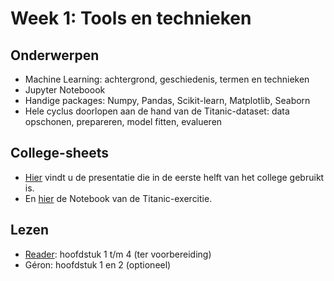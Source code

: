 # Week 1: Tools en technieken

## Onderwerpen

* Machine Learning: achtergrond, geschiedenis, termen en technieken
* Jupyter Noteboook
* Handige packages: Numpy, Pandas, Scikit-learn, Matplotlib, Seaborn
* Hele cyclus doorlopen aan de hand van de Titanic-dataset: data opschonen, prepareren, model fitten, evalueren

## College-sheets

* [Hier](../files/1.methoden-technieken.pptx) vindt u de presentatie die in de eerste helft van het college gebruikt is.
* En [hier](https://github.com/hanze-hbo-ict/Machine-Learning/blob/master/Notebooks/Titanic%20(live%20coding%20HC%20week%201).ipynb) de Notebook van de Titanic-exercitie.

## Lezen

* [Reader](../files/Reader%20Machine%20Learning%202.1%20CC%20BY-NC-SA%204.0.pdf): hoofdstuk 1 t/m 4 (ter voorbereiding)
* Géron: hoofdstuk 1 en 2 (optioneel)
